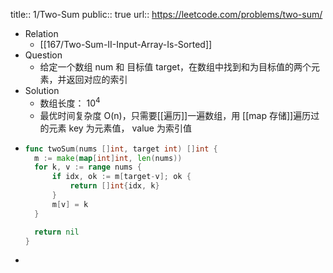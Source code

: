 title:: 1/Two-Sum
public:: true
url:: https://leetcode.com/problems/two-sum/

- Relation
	- [[167/Two-Sum-II-Input-Array-Is-Sorted]]
- Question
	- 给定一个数组 num 和 目标值 target，在数组中找到和为目标值的两个元素，并返回对应的索引
- Solution
	- 数组长度： $10^4$
	- 最优时间复杂度 O(n)，只需要[[遍历]]一遍数组，用 [[map 存储]]遍历过的元素 key 为元素值， value 为索引值
- ```go
  func twoSum(nums []int, target int) []int {
  	m := make(map[int]int, len(nums))
  	for k, v := range nums {
  		if idx, ok := m[target-v]; ok {
  			return []int{idx, k}
  		}
  		m[v] = k
  	}
  
  	return nil
  }
  ```
-